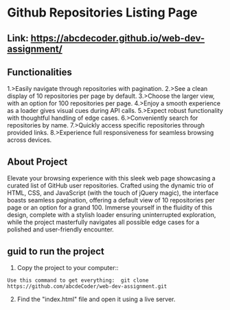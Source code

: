 # Github Repositories Listing Page
## Link: <a href="https://abcdecoder.github.io/web-dev-assignment/" target="_blank">https://abcdecoder.github.io/web-dev-assignment/</a>

## Functionalities
1.>Easily navigate through repositories with pagination.
2.>See a clean display of 10 repositories per page by default.
3.>Choose the larger view, with an option for 100 repositories per page.
4.>Enjoy a smooth experience as a loader gives visual cues during API calls.
5.>Expect robust functionality with thoughtful handling of edge cases.
6.>Conveniently search for repositories by name.
7.>Quickly access specific repositories through provided links.
8.>Experience full responsiveness for seamless browsing across devices.

## About Project
Elevate your browsing experience with this sleek web page showcasing a curated list of GitHub user repositories. Crafted using the dynamic trio of HTML, CSS, and JavaScript (with the touch of jQuery magic), the interface boasts seamless pagination, offering a default view of 10 repositories per page or an option for a grand 100. Immerse yourself in the fluidity of this design, complete with a stylish loader ensuring uninterrupted exploration, while the project masterfully navigates all possible edge cases for a polished and user-friendly encounter.

## guid to run the project
1) Copy the project to your computer::
```
Use this command to get everything:  git clone https://github.com/abcdeCoder/web-dev-assignment.git
```
2) Find the "index.html" file and open it using a live server.